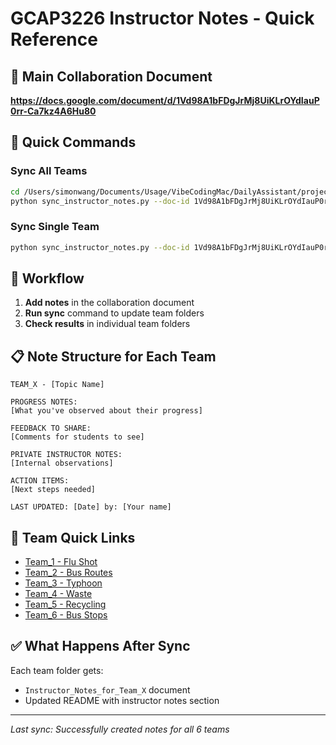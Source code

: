 # GCAP3226 Instructor Notes - Quick Reference

## 🔗 Main Collaboration Document
**https://docs.google.com/document/d/1Vd98A1bFDgJrMj8UiKLrOYdIauP0rr-Ca7kz4A6Hu80**

## 🚀 Quick Commands

### Sync All Teams
```bash
cd /Users/simonwang/Documents/Usage/VibeCodingMac/DailyAssistant/projects/GCAP3226/98_technical/google_api_reusable
python sync_instructor_notes.py --doc-id 1Vd98A1bFDgJrMj8UiKLrOYdIauP0rr-Ca7kz4A6Hu80
```

### Sync Single Team
```bash
python sync_instructor_notes.py --doc-id 1Vd98A1bFDgJrMj8UiKLrOYdIauP0rr-Ca7kz4A6Hu80 --team Team_1
```

## 📝 Workflow
1. **Add notes** in the collaboration document
2. **Run sync** command to update team folders
3. **Check results** in individual team folders

## 📋 Note Structure for Each Team
```
TEAM_X - [Topic Name]

PROGRESS NOTES:
[What you've observed about their progress]

FEEDBACK TO SHARE:
[Comments for students to see]

PRIVATE INSTRUCTOR NOTES:
[Internal observations]

ACTION ITEMS:
[Next steps needed]

LAST UPDATED: [Date] by: [Your name]
```

## 🎯 Team Quick Links
- [Team_1 - Flu Shot](https://drive.google.com/drive/folders/1zGDV77Vih4DxDyH9f6eKnr00Kp4nWyMo)
- [Team_2 - Bus Routes](https://drive.google.com/drive/folders/1KJ8Y1QkDHo7Oull02GdfjP-OO0ZxJS3C)
- [Team_3 - Typhoon](https://drive.google.com/drive/folders/1Gx9TD1fRxuzNinEIgLMdvC-pTALbf8fD)
- [Team_4 - Waste](https://drive.google.com/drive/folders/1yYR-KxSfSI3VT4M2yLbIbj4pVEHTS__f)
- [Team_5 - Recycling](https://drive.google.com/drive/folders/1vgf2jvKYNJu9EO2eD8S_sOOvWSIVL_Dw)
- [Team_6 - Bus Stops](https://drive.google.com/drive/folders/1WlruCUvqQ1IO5EOmYbUX0B4vMjF-zCNo)

## ✅ What Happens After Sync
Each team folder gets:
- `Instructor_Notes_for_Team_X` document
- Updated README with instructor notes section

---
*Last sync: Successfully created notes for all 6 teams*